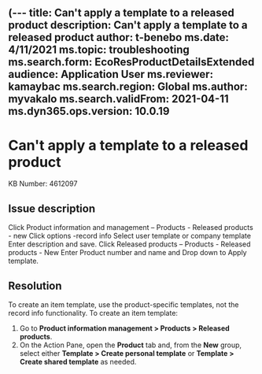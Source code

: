 (---
title: Can't apply a template to a released product
description: Can't apply a template to a released product 
author: t-benebo
ms.date: 4/11/2021
ms.topic: troubleshooting
ms.search.form: EcoResProductDetailsExtended
audience: Application User
ms.reviewer: kamaybac
ms.search.region: Global
ms.author: myvakalo
ms.search.validFrom: 2021-04-11
ms.dyn365.ops.version: 10.0.19
---

# Can't apply a template to a released product

KB Number: 4612097

## Issue description
<!-- This isn't an issue description. Where is the issue? -->
<!-- Beatriz: the issue here is that the templates are not working as the customer is expecting them to work. He is using the "templates" functionality that is some functionality that is working for making templates in many places in the application. Below are the steps on how he is using them. -->
Click Product information and management – Products - Released products - new
Click options -record info
Select user template or company template
Enter description and save.
Click Released products – Products -  Released products -  New
Enter Product number and name and Drop down to Apply template.

## Resolution
<!-- It isn't clear what problem this is solving. What is the "record info functionality"? -->
<!-- Beatriz: the thing here is that that general templates that the customer is trying to use with the repro steps above does not work for making templates on products. Products have a specific functionality for making templates, so they should use this product specific functionality, with the repro steps shown below -->
To create an item template, use the product-specific templates, not the record info functionality. To create an item template:

1. Go to **Product information management \> Products \> Released products**.
1. On the Action Pane, open the **Product** tab and, from the **New** group, select either **Template \> Create personal template** or **Template \> Create shared template** as needed.
